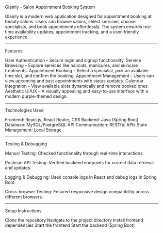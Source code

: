 Glamly - Salon Appointment Booking System

Glamly is a modern web application designed for appointment booking at beauty salons. Users can browse salons, select services, choose specialists, and book appointments effortlessly. The system ensures real-time availability updates, appointment tracking, and a user-friendly experience.

-------------------------------
Features

User Authentication – Secure login and signup functionality.
Service Browsing – Explore services like haircuts, manicures, and skincare treatments.
Appointment Booking – Select a specialist, pick an available time slot, and confirm the booking.
Appointment Management – Users can view upcoming and past appointments with status updates.
Calendar Integration – View available slots dynamically and remove booked ones.
Aesthetic UI/UX – A visually appealing and easy-to-use interface with a modern purple-themed design.

-------------------------------
Technologies Used

Frontend: React.js, React Router, CSS
Backend: Java (Spring Boot)
Database: MySQL/PostgreSQL
API Communication: RESTful APIs
State Management: Local Storage

-------------------------------
Testing & Debugging

Manual Testing: Checked functionality through real-time interactions.

Postman API Testing: Verified backend endpoints for correct data retrieval and updates.

Logging & Debugging: Used console logs in React and debug logs in Spring Boot.

Cross-browser Testing: Ensured responsive design compatibility across different browsers.

-------------------------------
Setup Instructions

Clone the repository
Navigate to the project directory
Install frontend dependencies
Start the frontend
Start the backend (Spring Boot)



